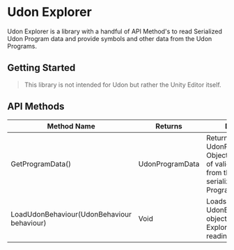 # Udon Explorer
Udon Explorer is a library with a handful of API Method's to read Serialized Udon Program data and provide symbols and other data from the Udon Programs.

## Getting Started
> This library is not intended for Udon but rather the Unity Editor itself.


## API Methods
|Method Name|Returns|Details|
|---|---|---|
|GetProgramData()|UdonProgramData|Returns a UdonProgramData Object consisting of valid data read from the serialized Udon Program asset.|
|LoadUdonBehaviour(UdonBehaviour behaviour)|Void|Loads the given UdonBehaviour object onto the Explorer for reading.|